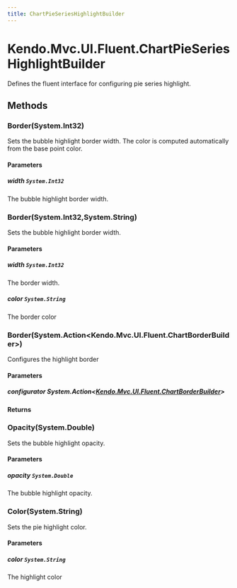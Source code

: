 ```yaml
---
title: ChartPieSeriesHighlightBuilder
---
```


# Kendo.Mvc.UI.Fluent.ChartPieSeriesHighlightBuilder
Defines the fluent interface for configuring pie series highlight.




## Methods


### Border(System.Int32)
Sets the bubble highlight border width.
            The color is computed automatically from the base point color.


#### Parameters

##### width `System.Int32`
The bubble highlight border width.





### Border(System.Int32,System.String)
Sets the bubble highlight border width.


#### Parameters

##### width `System.Int32`
The border width.

##### color `System.String`
The border color





### Border(System.Action\<Kendo.Mvc.UI.Fluent.ChartBorderBuilder\>)
Configures the highlight border


#### Parameters

##### configurator System.Action<[Kendo.Mvc.UI.Fluent.ChartBorderBuilder](/api/aspnet-mvc/Kendo.Mvc.UI.Fluent/ChartBorderBuilder)>




#### Returns




### Opacity(System.Double)
Sets the bubble highlight opacity.


#### Parameters

##### opacity `System.Double`
The bubble highlight opacity.





### Color(System.String)
Sets the pie highlight color.


#### Parameters

##### color `System.String`
The highlight color






